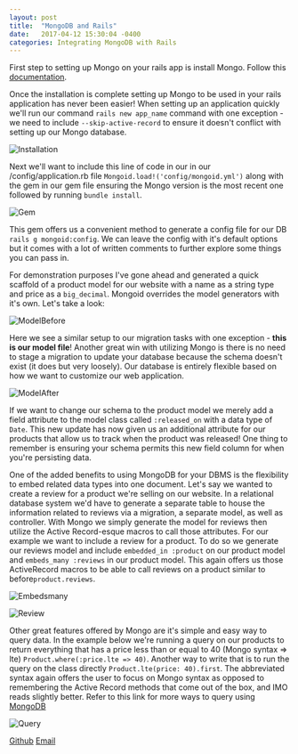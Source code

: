 ```yaml
---
layout: post
title:  "MongoDB and Rails"
date:   2017-04-12 15:30:04 -0400
categories: Integrating MongoDB with Rails
---
```


First step to setting up Mongo on your rails app is install Mongo. Follow this [documentation](https://www.mongodb.com/download-center#production).

Once the installation is complete setting up Mongo to be used in your rails application has never been easier! When setting up an application quickly we'll run our command `rails new app_name` command with one exception - we need to include `--skip-active-record` to ensure it doesn't conflict with setting up our Mongo database.

![Installation](https://rweber87.github.io/log-a-blog/assets/post2/installation.png)

Next we'll want to include this line of code in our in our /config/application.rb file `Mongoid.load!('config/mongoid.yml')` along with the gem in our gem file ensuring the Mongo version is the most recent one followed by running `bundle install`.

![Gem](https://rweber87.github.io/log-a-blog/assets/post2/gemversion.png)

This gem offers us a convenient method to generate a config file for our DB `rails g mongoid:config`. We can leave the config with it's default options but it comes with a lot of written comments to further explore some things you can pass in.

For demonstration purposes I've gone ahead and generated a quick scaffold of a product model for our website with a name as a string type and price as a `big_decimal`. Mongoid overrides the model generators with it's own. Let's take a look:

![ModelBefore](https://rweber87.github.io/log-a-blog/assets/post2/modelbefore.png)

Here we see a similar setup to our migration tasks with one exception - __this is our model file__! Another great win with utilizing Mongo is there is no need to stage a migration to update your database because the schema doesn't exist (it does but very loosely). Our database is entirely flexible based on how we want to customize our web application.

![ModelAfter](https://rweber87.github.io/log-a-blog/assets/post2/modelafter.png)

If we want to change our schema to the product model we merely add a field attribute to the model class called `:released_on` with a data type of `Date`. This new update has now given us an additional attribute for our products that allow us to track when the product was released! One thing to remember is ensuring your schema permits this new field column for when you're persisting data. 

One of the added benefits to using MongoDB for your DBMS is the flexibility to embed related data types into one document. Let's say we wanted to create a review for a product we're selling on our website. In a relational database system we'd have to generate a separate table to house the information related to reviews via a migration, a separate model, as well as controller. With Mongo we simply generate the model for reviews then utilize the Active Record-esque macros to call those attributes. For our example we want to include a review for a product. To do so we generate our reviews model and include `embedded_in :product` on our product model and `embeds_many :reviews` in our product model. This again offers us those ActiveRecord macros to be able to call reviews on a product similar to before`product.reviews`. 

![Embedsmany](https://rweber87.github.io/log-a-blog/assets/post2/embedsmany.png)

![Review](https://rweber87.github.io/log-a-blog/assets/post2/reviews.png)

Other great features offered by Mongo are it's simple and easy way to query data. In the example below we're running a query on our products to return everything that has a price less than or equal to 40 (Mongo syntax => lte) `Product.where(:price.lte => 40)`. Another way to write that is to run the query on the class directly `Product.lte(price: 40).first`. The abbreviated syntax again offers the user to focus on Mongo syntax as opposed to remembering the Active Record methods that come out of the box, and IMO reads slightly better. Refer to this link for more ways to query using [MongoDB](https://docs.mongodb.com/ruby-driver/master/tutorials/6.1.0/mongoid-queries/)

![Query](https://rweber87.github.io/log-a-blog/assets/post2/querying.png)

[Github](https://github.com/rweber87)
[Email](rob.weber87@gmail.com)




<!-- Mapping for links :D [jekyll-docs]: https://jekyllrb.com/docs/home
[jekyll-gh]:   https://github.com/jekyll/jekyll
[jekyll-talk]: https://talk.jekyllrb.com/
 -->